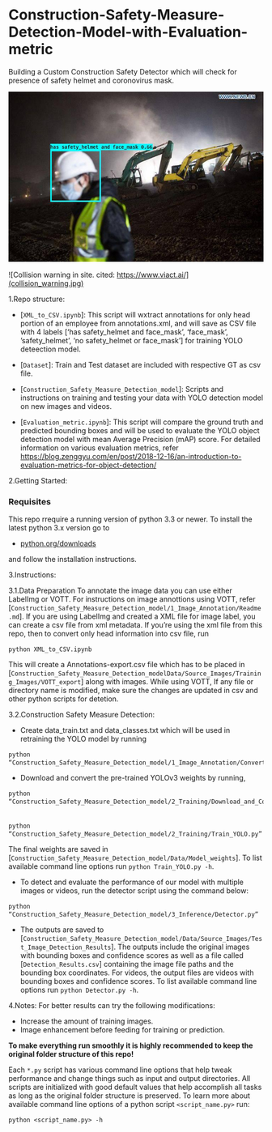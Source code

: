 # Construction-Safety-Measure-Detection-Model-with-Evaluation-metric

Building a Custom Construction Safety Detector which will check for presence of safety helmet and coronovirus mask.

![Construction safety measure detection for head](Predicted_output.jpg)

![Collision warning in site. cited: https://www.viact.ai/](collision_warning.jpg)

1.Repo structure:

+ [`XML_to_CSV.ipynb`]: This script will wxtract annotations for only head portion of an employee from annotations.xml, and will save as CSV file with 4 labels [‘has safety_helmet and face_mask’, ‘face_mask’, ’safety_helmet’, ‘no safety_helmet or face_mask’] for training YOLO deteection model.

+ [`Dataset`]: Train and Test dataset are included with respective GT as csv file.

+ [`Construction_Safety_Measure_Detection_model`]: Scripts and instructions on training and testing your data with YOLO detection model on new images and videos.

+ [`Evaluation_metric.ipynb`]: This script will compare the ground truth and predicted bounding boxes and will be used to evaluate the YOLO object detection model with mean Average Precision (mAP) score. For detailed information on various evaluation metrics, refer https://blog.zenggyu.com/en/post/2018-12-16/an-introduction-to-evaluation-metrics-for-object-detection/


2.Getting Started:
### Requisites
This repo rrequire a running version of python 3.3 or newer. To install the latest python 3.x version go to 
- [python.org/downloads](https://www.python.org/downloads/) 

and follow the installation instructions. 

3.Instructions:

3.1.Data Preparation
To annotate the image data you can use either LabelImg or VOTT. For instructions on image annottions using VOTT, refer [`Construction_Safety_Measure_Detection_model/1_Image_Annotation/Readme.md`]. If you are using LabelImg and created a XML file for image label, you can create a csv file from xml metadata. If you’re using the xml file from this repo, then to convert only head information into csv file, run  

```
python XML_to_CSV.ipynb
```

This will create a Annotations-export.csv file which has to be placed in [`Construction_Safety_Measure_Detection_modelData/Source_Images/Training_Images/VOTT_export`] along with images. While using VOTT, If any file or directory name is modified, make sure the changes are updated in csv and other python scripts for detetion.

3.2.Construction Safety Measure Detection:
+ Create data_train.txt and data_classes.txt which will be used in retraining the YOLO model by running 

```
python “Construction_Safety_Measure_Detection_model/1_Image_Annotation/Convert_to_YOLO_format.py”
```

+ Download and convert the pre-trained YOLOv3 weights by running,
```
python “Construction_Safety_Measure_Detection_model/2_Training/Download_and_Convert_YOLO_weights.py”


python “Construction_Safety_Measure_Detection_model/2_Training/Train_YOLO.py”
```

The final weights are saved in [`Construction_Safety_Measure_Detection_model/Data/Model_weights`]. To list available command line options run `python Train_YOLO.py -h`.

+ To detect and evaluate the performance of our model with multiple images or videos, run the detector script using the command below:
```
python “Construction_Safety_Measure_Detection_model/3_Inference/Detector.py”
```

+ The outputs are saved to [`Construction_Safety_Measure_Detection_model/Data/Source_Images/Test_Image_Detection_Results`]. The outputs include the original images with bounding boxes and confidence scores as well as a file called [`Detection_Results.csv`] containing the image file paths and the bounding box coordinates. For videos, the output files are videos with bounding boxes and confidence scores. To list available command line options run `python Detector.py -h`.

4.Notes:
For  better results can try the following modifications:
+ Increase the amount of training images.
+ Image enhancement before feeding for training or prediction.
 
**To make everything run smoothly it is highly recommended to keep the original folder structure of this repo!**

Each `*.py` script has various command line options that help tweak performance and change things such as input and output directories. All scripts are initialized with good default values that help accomplish all tasks as long as the original folder structure is preserved. To learn more about available command line options of a python script `<script_name.py>` run:

```
python <script_name.py> -h
```
